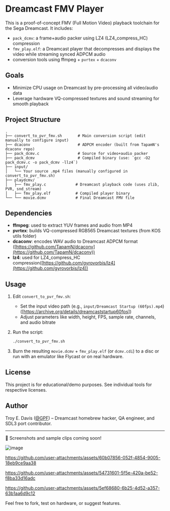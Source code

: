 # Dreamcast FMV Player

This is a proof-of-concept FMV (Full Motion Video) playback toolchain for the Sega Dreamcast.
It includes:

* `pack_dcmv`: a frame+audio packer using LZ4 (LZ4_compress_HC) compression
* `fmv_play.elf`: a Dreamcast player that decompresses and displays the video while streaming synced ADPCM audio
* conversion tools using ffmpeg + `pvrtex` + `dcaconv`

## Goals

* Minimize CPU usage on Dreamcast by pre-processing all video/audio data
* Leverage hardware VQ-compressed textures and sound streaming for smooth playback

## Project Structure

```
.
├── convert_to_pvr_fmv.sh       # Main conversion script (edit manually to configure input)
├── dcaconv                     # ADPCM encoder (built from TapamN's dcaconv repo)
├── pack_dcmv.c                 # Source for video+audio packer
├── pack_dcmv                   # Compiled binary (use: `gcc -O2 pack_dcmv.c -o pack_dcmv -llz4`)
├── input/
│   └── Your source .mp4 files (manually configured in convert_to_pvr_fmv.sh)
├── playdcmv/
│   ├── fmv_play.c             # Dreamcast playback code (uses zlib, PVR, snd_stream)
│   ├── fmv_play.elf           # Compiled player binary
└── └── movie.dcmv             # Final Dreamcast FMV file

```

## Dependencies

* **ffmpeg**: used to extract YUV frames and audio from MP4
* **pvrtex**: builds VQ-compressed RGB565 Dreamcast textures (from KOS utils folder)
* **dcaconv**: encodes WAV audio to Dreamcast ADPCM format ([https://github.com/TapamN/dcaconv](https://github.com/TapamN/dcaconv))
* **lz4**: used for LZ4_compress_HC compression([https://github.com/gyrovorbis/lz4](https://github.com/gyrovorbis/lz4))

## Usage

1. Edit `convert_to_pvr_fmv.sh`:

   * Set the input video path (e.g., `input/Dreamcast Startup (60fps).mp4`) 
   ([https://archive.org/details/dreamcaststartup60fps])
   * Adjust parameters like width, height, FPS, sample rate, channels, and audio bitrate
2. Run the script:

   ```bash
   ./convert_to_pvr_fmv.sh
   ```
3. Burn the resulting `movie.dcmv` + `fmv_play.elf` (or `dcmv.cdi`) to a disc or run with an emulator like Flycast or on real hardware.

## License

This project is for educational/demo purposes. See individual tools for respective licenses.

## Author

Troy E. Davis ([@GPF](https://github.com/GPF)) – Dreamcast homebrew hacker, QA engineer, and SDL3 port contributor.

---

🎥 Screenshots and sample clips coming soon!

![image](https://github.com/user-attachments/assets/6e24fbb8-2f86-4c95-a097-b26e14f6b521)


https://github.com/user-attachments/assets/60b07856-052f-4854-9005-18eb9ce9aa38


https://github.com/user-attachments/assets/54731601-5f5e-420a-be52-f8ba33d16adc


https://github.com/user-attachments/assets/5ef68680-6b25-4d52-a357-63b1aa6d9c12


Feel free to fork, test on hardware, or suggest features.
